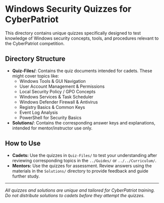 # Windows Security Quizzes for CyberPatriot

This directory contains unique quizzes specifically designed to test knowledge of Windows security concepts, tools, and procedures relevant to the CyberPatriot competition.

## Directory Structure

-   **Quiz-Files/**: Contains the quiz documents intended for cadets. These might cover topics like:
    -   Windows Tools & GUI Navigation
    -   User Account Management & Permissions
    -   Local Security Policy / GPO Concepts
    -   Windows Services & Task Scheduler
    -   Windows Defender Firewall & Antivirus
    -   Registry Basics & Common Keys
    -   Event Log Analysis
    -   PowerShell for Security Basics
-   **Solutions/**: Contains the corresponding answer keys and explanations, intended for mentor/instructor use only.

## How to Use

-   **Cadets:** Use the quizzes in `Quiz-Files/` to test your understanding after reviewing corresponding topics in the `../Guides/` or `../../Curriculum/`.
-   **Mentors:** Use the quizzes for assessment. Review answers using the materials in the `Solutions/` directory to provide feedback and guide further study.

---
*All quizzes and solutions are unique and tailored for CyberPatriot training. Do not distribute solutions to cadets before they attempt the quizzes.*
